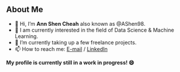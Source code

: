 ## About Me

- 👋 Hi, I’m **Ann Shen Cheah** also known as @AShen98.
- 👀 I am currently interested in the field of Data Science & Machine Learning.
- 🌱 I’m currently taking up a few freelance projects.
- 📫 How to reach me: [E-mail](mailto:cheah.annshen@gmail.com) / [LinkedIn](https://www.linkedin.com/in/annshencheah/)

**My profile is currently still in a work in progress! 😄**
<!---
JShen98/JShen98 is a ✨ special ✨ repository because its `README.md` (this file) appears on your GitHub profile.
You can click the Preview link to take a look at your changes.
--->
